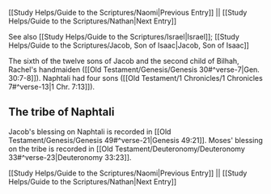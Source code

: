 [[Study Helps/Guide to the Scriptures/Naomi|Previous Entry]]  ||  [[Study Helps/Guide to the Scriptures/Nathan|Next Entry]]

 See also [[Study Helps/Guide to the Scriptures/Israel|Israel]]; [[Study Helps/Guide to the Scriptures/Jacob, Son of Isaac|Jacob, Son of Isaac]]

 The sixth of the twelve sons of Jacob and the second child of Bilhah, Rachel's handmaiden ([[Old Testament/Genesis/Genesis 30#^verse-7|Gen. 30:7-8]]). Naphtali had four sons ([[Old Testament/1 Chronicles/1 Chronicles 7#^verse-13|1 Chr. 7:13]]).

## The tribe of Naphtali

 Jacob's blessing on Naphtali is recorded in [[Old Testament/Genesis/Genesis 49#^verse-21|Genesis 49:21]]. Moses' blessing on the tribe is recorded in [[Old Testament/Deuteronomy/Deuteronomy 33#^verse-23|Deuteronomy 33:23]].

[[Study Helps/Guide to the Scriptures/Naomi|Previous Entry]]  ||  [[Study Helps/Guide to the Scriptures/Nathan|Next Entry]]